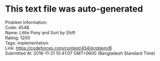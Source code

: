 # This text file was auto-generated  
  
Problem Information:  
Code: 454B  
Name: Little Pony and Sort by Shift  
Rating: 1200  
Tags: implementation  
Link: https://codeforces.com/contest/454/problem/B  
Submitted At: 2016-11-21 10:41:07 GMT+0600 (Bangladesh Standard Time)  
